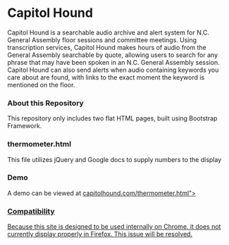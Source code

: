 <h1>Capitol Hound</h1>

<p>Capitol Hound is a searchable audio archive and alert system for N.C. General Assembly floor sessions and committee meetings. Using transcription services, Capitol Hound makes hours of audio from the General Assembly searchable by quote, allowing users to search for any phrase that may have been spoken in an N.C. General Assembly session. Capitol Hound can also send alerts when audio containing keywords you care about are found, with links to the exact moment the keyword is mentioned on the floor.</p>

<h3>About this Repository</h3>

<p>This repository only includes two flat HTML pages, built using Bootstrap Framework.</p>

<h3>thermometer.html</h3>

<p>This file utilizes jQuery and Google docs to supply numbers to the display</p>

<h3>Demo</h3>

<p>A demo can be viewed at <a href="http://capitolhound.com/thermometer.html">capitolhound.com/thermometer.html"></p>

<h3>Compatibility</h3>

<p>Because this site is designed to be used internally on Chrome, it does not currently display properly in Firefox. This issue will be resolved.</p>
